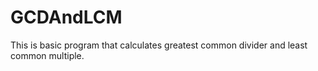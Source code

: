 # GCDAndLCM
This is basic program that calculates greatest common divider and least common multiple.
